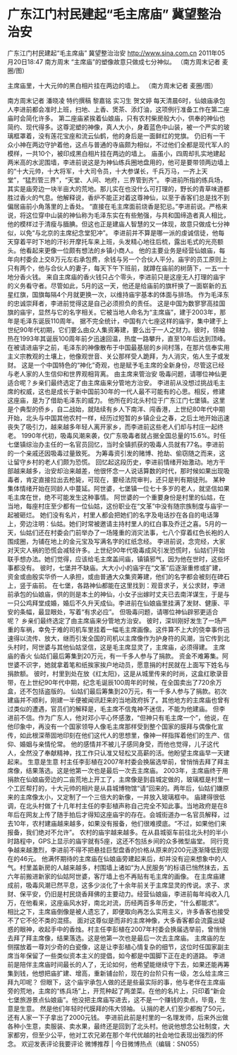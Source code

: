 # 广东江门村民建起“毛主席庙” 冀望整治治安

广东江门村民建起“毛主席庙” 冀望整治治安
http://www.sina.com.cn  2011年05月20日18:47  南方周末
“主席庙”的塑像故意只做成七分神似。 （南方周末记者 麦圈/图）

主席庙里，十大元帅的黑白相片挂在两边的墙上。 （南方周末记者 麦圈/图）

南方周末记者 潘晓凌 特约撰稿 黎嘉铭 实习生 贺文婷
每天清晨6时，仙娘庙承包人李进前都会准时上班，扫地、上香、煲茶、添灯油，这项例行准备工作在第二座庙时会简化许多。
第二座庙紧挨着仙娘庙，只有农村柴房般大小，供奉的神仙也简约、现代得多。这尊泥塑的神像，真人大小，身着蓝色中山装，被一个严实的玻璃框罩着，没有莲花宝座和流云仙鹤，他的身后是一面鲜红的党旗。
仍旧有一干众小神在两边守护着他，这点与普通的寺庙颇为相似，不过他们全都是现代军人的模样，一共10个，被印成黑白相片挂在两边的墙上。
庙虽小，四周却扎实地建起两米高的水泥围墙，李进前说这是为神仙练兵圈地盘用的，他可是要带领两边墙上的“十大元帅，十大将军，十大司令员，十大参谋长，千兵万马，一齐上天堂”，“猛烈管三界”，“天堂、人间、地府，三界管到齐”。
李进前所指的练兵场，其实是庙旁边一块半亩大的荒地。那儿实在也没什么可打理的，野长的青草味道都胜过香火的气息。他解释说，香炉不能正对着这尊神仙，以至于香客们总是找不到偏居庙前小角落里的上香处。
“直接在毛主席面前烧香是犯忌。”李进前说。严格来说，将这位穿中山装的神仙称为毛泽东实在有些勉强，与共和国缔造者真人相比，他的模样过于清瘦与腼腆。但这也正是建庙人智慧的又一体现，故意只做成七分神似，以免“与北京的主席纪念堂犯冲”。
李进前并不算是哪一派的虔诚信徒，他每天穿着平时下地的汗衫开摩托车来上班，头发精心地往后梳，露出毛式的光亮额头。他看起来更像一位颇有想法的乡镇小商人。
他的主要业务是经营仙娘庙，每年向村委会上交8万元左右承包费，余钱与另一个合伙人平分。庙宇的员工原则上只有两个，他与合伙人的妻子，每天下午下班前，就蹲在庙前的树荫下，一五一十地分香火钱。
来自主席庙的香火钱只占个零头，李进前只是这座无人打理的庙宇的义务看守者。尽管如此，5月的这一天，他还是给庙前的旗杆换了一面崭新的五星红旗，国旗每隔4个月就更换一次，以维持庙宇基本的体面与排场。
作为毛泽东的忠诚崇拜者，李进前觉得这是自己必须担负的责任。
这是中国为数寥寥高挂国旗的庙宇，显然与它的名字相关。它被当地人命名为“主席庙”，建于2003年，那年是毛泽东诞辰110周年。
据不完全统计，中国有六七座这样的庙宇，集中建于上世纪90年代初期，它们要么由众人集资筹建，要么出于一人之财力。彼时，领袖热在1993年其诞辰100周年前夕迅速回温，热度一路攀升，直至10年后达到顶峰。
在被请进庙宇之前，毛泽东的神像散布于中国最基层的乡间村落，在那片信奉实用主义宗教观的土壤上，他像观世音、关公那样受人跪拜，为人消灾，佑人生子或发财。
这是一个中国特色的“神化”奇观，也是赋予毛主席的全新身份，尽管这已经与老人家的人生信仰和世界观相背离。
由主席来管治安
吸毒问题，请哪位神仙更适合呢？乡亲们最终选定了由主席庙来分管地方治安。
李进前从没想过挑战毛主席的权威，这也是成长于新中国前30年的一代人最不可能有的心思。相反，修建这座庙，是为了借助毛泽东的威力。
他所在的北头村位于广东江门七堡镇。这里是个典型的侨乡，自二战始，就陆续有乡人下南洋、闯香港，上世纪80年代中期开始，北头与中国其他农村一样，经历过短暂的乡镇企业之春，之后土地开始迅速丧失了吸引力，越来越多年轻人离开家乡，而李进前这些老人们却与村庄一起终老。
1990年代初，吸毒风潮来袭，仅广东吸毒者就占据全国总量的15.6%。时任七堡镇综治办主任的一名官员回忆，当时全镇抓获的吸毒人员就有77名。李进前的一个亲戚还因吸毒过量致死。
为筹毒资引发的赌博、抢劫、偷窃随之而来，这让留守乡村的老人们颇为恐慌。
回忆起这段历史，李进前情绪开始激动。地方干部越来越多，治安却治来越差，他很怀念一人说话算数的时代，那时候如果出现吸毒者，肯定直接拉出去枪毙，可现在，要经法院审判，还只是判有期徒刑。
某种集体情绪开始在同龄人中蔓延。阿世婆，七堡镇一位七十多岁的老人，就坚信如果毛主席在世，绝不可能发生这种事情。
阿世婆的一个重要身份是村里的仙姑，在当地，每座村庄至少都有一位仙姑，这份职业在“文革”中没有随宗族制度与庙宇一起被砸烂。
她们没有名片，村里人都会把她们的名字及电话抄在各自的电话簿上，旁边注明：仙姑。她们时常被邀请主持村里人的红白事及乔迁之喜。5月的一天，仙姑们还在村委会门前举办了一场隆重的消灾法事，七八个穿着红色长袍的人围成圈，为铺在地上的金元宝及写满名字的红纸念经。
李进前说，念完经，大家对天灾人祸的恐慌会减轻许多。上世纪90年代吸毒成风引发恐慌时，仙姑们开始联手想办法。她们觉得，应该给毛主席盖间庙，镇镇邪气，因为他在世时，这些坏事都没有。
彼时，七堡并不缺庙。大大小小的庙宇在“文革”后逐渐重修或扩建，资金或由殷实华侨一人承担，或由普通大众集资筹建，他们的名字都会被刻在碑石上，竖于庙前。
在七堡，各路神仙都能在这里找到：观音求子，关公求财，李进前承包的仙娘庙，供的则是本土的神仙，小女子出嫁时丈夫已去南洋谋生，于是与一只公鸡拜堂成婚，婚后不久升天成仙。李进前在仙娘庙里挂满了发财、健康、平安的条幅，最显眼处，写着“有求必应”。
但吸毒问题，请哪位神仙辟邪更适合呢？
乡亲们最终选定了由主席庙来分管地方治安。
彼时，深圳刚好发生了一场严重的车祸，幸免于难的司机车里挂着一幅毛主席画像。这件算不上大的侥幸事件迅速得以流传、放大，继而引发全国的司机以主席像作为护身符的风潮，当它传到北头村时，阿世婆与其他仙姑坚信，这是毛主席显灵了，主席庙，必须得建。
主席庙的香火
仙姑们最后筹集到20万元，有一千多人参与了捐款。
资金不难筹集。阿世婆不识字，她就拿着笔和纸挨家挨户地动员，愿意捐的村民就在上面写下姓名与捐款额。
彼时，村里到处在放《红太阳》，这是从城里传来的时尚，这盒红歌录音带，在上世纪90年代中期，纪念毛诞辰100周年的时候，在全国卖出了720余万盒，还不包括盗版的。
仙姑们最后筹集到20万元，有一千多人参与了捐款。初次建庙并不顺利，刚建一半便被闻讯赶来的当地政府拆了。其他地方的主席庙也曾有过类似的遭遇，官员们的解释是，毛主席不信鬼神不迷信，不能为他建庙。
但李进前不信。作为广东人，他对邓小平心怀感激，“但神只有毛主席一个”，他说，在他印象中，再没有一个国家领导人像毛主席那样受到整个国家的膜拜与偶像化宣传，如此根深蒂固地印刻在他们这代人的思想里，像神一样指挥着他们的生产、信仰、婚姻与亲情伦常。
他的感情并不被儿子感同身受，而他也觉得，儿子这代人，全然没了奉献精神，找工作只认准又轻松又高薪的活。他盼望主席庙早一天建起来。
生意是生意
村主任李彭植在2007年村委会换届选举前，曾悄悄去拜了拜主席像，结果落选。这是他第一次也是最后一次去主席庙。
2003年，主席庙终于用捐款在仙娘庙旁边的二亩荒地上开工了，主席像是到县城定做的，玻璃框是村里一个工匠帮打的，十大元帅的相片是从县城博物馆“请”回来的。两年后，仙姑们嫌原来的主席像太小，又定制了一个三倍大的新像，一并放入玻璃框中。
庙建得很低调，在北头村做了十几年村主任的李彭植声称自己完全不知此事。当地政府是在8年后在网友上传了随手拍后才得知这座庙宇的存在。会城街道办一名官员解释，过去10年，农村建庙越来越多，如果没有报备，他们很难摸底。“不过，如果他们来报备，我们绝对不允许”。
农村的庙宇越来越多。在从县城驱车前往北头村的半小时路程中，GPS上显示的庙宇就有5座，这还不包括乡间的众多微型庙堂。
同行竞争越来越激烈，李进前不得不把悬挂巨型盘香的价格从原来的200元逐渐降低到现在的46元。
他满怀期待的主席庙在仙娘庙旁建起来后，却并没有迎来想象中的人气。村里盖新房的人越来越多，村围墙上诸如“为人民服务”的标语已悄然抹去，五六年前搬进新家的仙姑阿世婆，客厅墙上也不再贴有毛主席的画像。
在主席庙建成前，吸毒风潮已然平息，这多少淡化了十余年前关于主席显灵的传说。求子、求财、保平安，仍旧是村民烧香拜佛的主要动力。经营仙娘庙，李进前每年纯收入几万，在他看来，这座庙风水好，南北对流，历经两百多年历史，“什么都能求”。
相比之下，主席庙倒像是被人遗忘了，即便取向再怎么实用主义，许多香客也接受不了它不伦不类的混搭。
面对这尊似是而非的主席神像，大多香客都会流露出疑惑的眼神，收起手中的香烛。村主任李彭植在2007年村委会换届选举前，曾悄悄去拜了拜主席像，结果落选。这是他第一次也是最后一次去主席庙。
主席庙的左侧摆放着一尊刘少奇的白瓷像，这是让李彭植心情复杂的细节，这位时任国家副主席当年保留了一些类似资本主义的提倡，如今都是中国脚下正在走的道路。
李进前是陪伴主席庙时间最长的人了，无论如何，他希望能继续守下去，如果还能再筹集到钱，他想把庙扩建、增高，重新铺台阶，现在的台阶只有一级，怎么给主席三拜九叩呢？
但眼下，这个庙宇承包人做的还是些最实际的事，他与老伴在主席庙旁的荒地，主席的“练兵场”上，开荒种起了两垄菜。在他的名片上，只印着“新会七堡旅游景点仙娘庙”。他没把主席庙写进去，这不是一个赚钱的卖点，毕竟，生意是生意。
然是他们年轻时代膜拜的伟大领袖。
认捐的老人们至少都掏了50元，还有人家一下子拿出了2000元钱。
李进前此前是村里的一名理发师，后来外出做各种小生意，卖服装、卖水果，最终还是回到了北头村。他说他想念公社制度，大家都穷，但至少公平，他对工农兄弟在那个年代优越的社会地位表现出强烈的怀念。
欢迎发表评论我要评论
微博推荐 | 今日微博热点（编辑：SN055）

